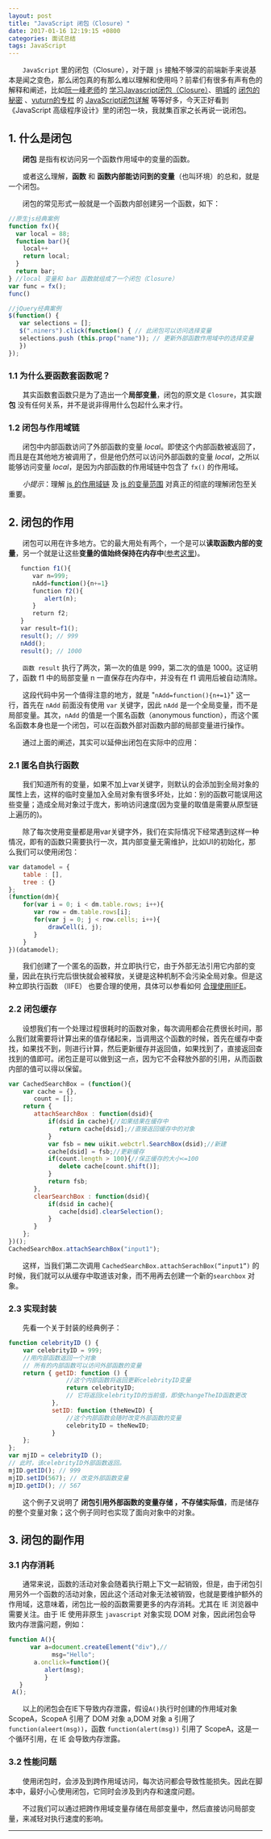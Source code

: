 ```yaml
---
layout: post
title: "JavaScript 闭包（Closure）"
date: 2017-01-16 12:19:15 +0800
categories: 面试总结
tags: JavaScript
---
```


　　`JavaScript` 里的闭包（Closure），对于跟 `js` 接触不够深的前端新手来说基本是闻之变色，那么闭包真的有那么难以理解和使用吗？前辈们有很多有声有色的解释和阐述，比如[阮一峰老师](http://www.ruanyifeng.com/blog/)的 [学习Javascript闭包（Closure）](http://www.ruanyifeng.com/blog/2009/08/learning_javascript_closures.html)、[明城](https://www.gracecode.com/)的 [闭包的秘密](https://www.gracecode.com/posts/2385.html) 、[vuturn的专栏](http://blog.csdn.net/vuturn/) 的 [JavaScript闭包详解](http://blog.csdn.net/vuturn/article/details/44560717) 等等好多，今天正好看到《JavaScript 高级程序设计》里的闭包一块，我就集百家之长再说一说闭包。<!-- more -->

## 1. 什么是闭包

　　**闭包** 是指有权访问另一个函数作用域中的变量的函数。

　　或者这么理解，**函数** 和 **函数内部能访问到的变量**（也叫环境）的总和，就是一个闭包。

　　闭包的常见形式一般就是一个函数内部创建另一个函数，如下：

```javascript
//原生js经典案例
function fx(){
  var local = 88;
  function bar(){
    local++
    return local;
  }
  return bar;
} //local 变量和 bar 函数就组成了一个闭包（Closure）
var func = fx();
func()

//jQuery经典案例
$(function() {
   var selections = []; 
   $(".niners").click(function() { // 此闭包可以访问选择变量​
   selections.push (this.prop("name")); // 更新外部函数作用域中的选择变量
   })
});
```

### 1.1 为什么要函数套函数呢？ 

　　其实函数套函数只是为了造出一个**局部变量**，闭包的原文是 `Closure`，其实跟 **包** 没有任何关系，并不是说非得用什么包起什么来才行。

### 1.2 闭包与作用域链

　　闭包中内部函数访问了外部函数的变量 *local*。即使这个内部函数被返回了，而且是在其他地方被调用了，但是他仍然可以访问外部函数的变量 *local*，之所以能够访问变量 *local*，是因为内部函数的作用域链中包含了 `fx()` 的作用域。

　　*小提示*：理解 [js 的作用域链](/2017/01/13/js-variate/) 及 [js 的变量范围](/2017/01/13/js-variate/) 对真正的彻底的理解闭包至关重要。

## 2. 闭包的作用

　　闭包可以用在许多地方。它的最大用处有两个，一个是可以**读取函数内部的变量**，另一个就是让这些**变量的值始终保持在内存中**([参考这里](http://www.ruanyifeng.com/blog/2009/08/learning_javascript_closures.html))。

```javascript
　　function f1(){
　　　　var n=999;
　　　　nAdd=function(){n+=1}
　　　　function f2(){
　　　　　　alert(n);
　　　　}
　　　　return f2;
　　}
　　var result=f1();
　　result(); // 999
　　nAdd();
　　result(); // 1000
```

　　`函数 result` 执行了两次，第一次的值是 999，第二次的值是 1000。这证明了，函数 f1 中的局部变量 n 一直保存在内存中，并没有在 f1 调用后被自动清除。

　　这段代码中另一个值得注意的地方，就是 "`nAdd=function(){n+=1}`" 这一行，首先在 `nAdd` 前面没有使用 `var` 关键字，因此 `nAdd` 是一个全局变量，而不是局部变量。其次，`nAdd` 的值是一个匿名函数（anonymous function），而这个匿名函数本身也是一个闭包，可以在函数外部对函数内部的局部变量进行操作。

　　通过上面的阐述，其实可以延伸出闭包在实际中的应用：

### 2.1 匿名自执行函数

　　我们知道所有的变量，如果不加上var关键字，则默认的会添加到全局对象的属性上去，这样的临时变量加入全局对象有很多坏处，比如：别的函数可能误用这些变量；造成全局对象过于庞大，影响访问速度(因为变量的取值是需要从原型链上遍历的)。

　　除了每次使用变量都是用var关键字外，我们在实际情况下经常遇到这样一种情况，即有的函数只需要执行一次，其内部变量无需维护，比如UI的初始化，那么我们可以使用闭包：

```javascript
var datamodel = {    
    table : [],    
    tree : {}    
};      
(function(dm){    
    for(var i = 0; i < dm.table.rows; i++){    
       var row = dm.table.rows[i];    
       for(var j = 0; j < row.cells; i++){    
           drawCell(i, j);    
       }    
    }    
})(datamodel);   
```

　　我们创建了一个匿名的函数，并立即执行它，由于外部无法引用它内部的变量，因此在执行完后很快就会被释放，关键是这种机制不会污染全局对象。但是这种立即执行函数 （IIFE） 也要合理的使用，具体可以参看如何 [合理使用IIFE](/2017/01/14/js-IIFE/)。

### 2.2 闭包缓存

　　设想我们有一个处理过程很耗时的函数对象，每次调用都会花费很长时间，那么我们就需要将计算出来的值存储起来，当调用这个函数的时候，首先在缓存中查找，如果找不到，则进行计算，然后更新缓存并返回值，如果找到了，直接返回查找到的值即可。闭包正是可以做到这一点，因为它不会释放外部的引用，从而函数内部的值可以得以保留。

```javascript
var CachedSearchBox = (function(){    
    var cache = {},    
       count = [];    
    return {    
       attachSearchBox : function(dsid){    
           if(dsid in cache){//如果结果在缓存中    
              return cache[dsid];//直接返回缓存中的对象    
           }    
           var fsb = new uikit.webctrl.SearchBox(dsid);//新建    
           cache[dsid] = fsb;//更新缓存    
           if(count.length > 100){//保正缓存的大小<=100    
              delete cache[count.shift()];    
           }    
           return fsb;          
       },    
       clearSearchBox : function(dsid){    
           if(dsid in cache){    
              cache[dsid].clearSelection();      
           }    
       }    
    };    
})();    
CachedSearchBox.attachSearchBox("input1");    
```

　　这样，当我们第二次调用 `CachedSearchBox.attachSerachBox(“input1”)` 的时候，我们就可以从缓存中取道该对象，而不用再去创建一个新的`searchbox` 对象。

### 2.3 实现封装

　　先看一个关于封装的经典例子：

```javascript
function celebrityID () {
    var celebrityID = 999;
    //用内部函数返回一个对象 
    // 所有的内部函数可以访问外部函数的变量 
    return { getID: function () { 
                //这个内部函数将返回更新celebrityID变量 
                return celebrityID; 
                // 它将返回celebrityID的当前值，即使changeTheID函数更改 
            },
            setID: function (theNewID) { 
                //这个内部函数会随时改变外部函数的变量 
                celebrityID = theNewID;
            }
    };
};
var mjID = celebrityID (); 
// 此时，该celebrityID外部函数返回。
mjID.getID(); // 999​ 
mjID.setID(567); // 改变外部函数变量 
mjID.getID(); // 567
```

　　这个例子又说明了 **闭包引用外部函数的变量存储 ，不存储实际值**，而是储存的整个变量对象；这个例子同时也实现了面向对象中的对象。

## 3. 闭包的副作用

### 3.1 内存消耗

　　通常来说，函数的活动对象会随着执行期上下文一起销毁，但是，由于闭包引用另外一个函数的活动对象，因此这个活动对象无法被销毁，也就是要维护额外的作用域，这意味着，闭包比一般的函数需要更多的内存消耗。尤其在 IE 浏览器中需要关注。由于 IE 使用非原生 `javascript` 对象实现 DOM 对象，因此闭包会导致内存泄露问题，例如：

```javascript
function A(){  
      var a=document.createElement("div"),//  
            msg="Hello";  
       a.onclick=function(){  
          alert(msg);  
          }  
   }  
 A();
```

　　以上的闭包会在IE下导致内存泄露，假设`A()`执行时创建的作用域对象 ScopeA，ScopeA 引用了 DOM 对象 a,DOM 对象 a 引用了 `function(aleert(msg))`，函数 `function(alert(msg))` 引用了 ScopeA，这是一个循环引用，在 IE 会导致内存泄露。

### 3.2 性能问题

　　使用闭包时，会涉及到跨作用域访问，每次访问都会导致性能损失。因此在脚本中，最好小心使用闭包，它同时会涉及到内存和速度问题。

　　不过我们可以通过把跨作用域变量存储在局部变量中，然后直接访问局部变量，来减轻对执行速度的影响。

<hr>